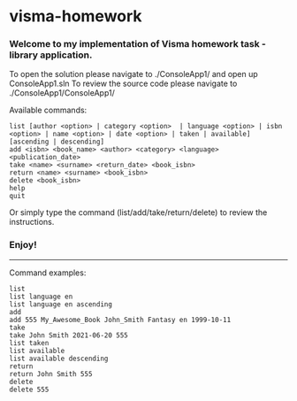 # visma-homework
### Welcome to my implementation of Visma homework task - library application.
To open the solution please navigate to ./ConsoleApp1/ and open up ConsoleApp1.sln
To review the source code please navigate to ./ConsoleApp1/ConsoleApp1/

Available commands:
```
list [author <option> | category <option>  | language <option> | isbn <option> | name <option> | date <option> | taken | available] [ascending | descending]
add <isbn> <book_name> <author> <category> <language> <publication_date> 
take <name> <surname> <return_date> <book_isbn>
return <name> <surname> <book_isbn>
delete <book_isbn>
help
quit
```
Or simply type the command (list/add/take/return/delete) to review the instructions.
### Enjoy!
----------------------------
Command examples:
```
list
list language en
list language en ascending
add
add 555 My_Awesome_Book John_Smith Fantasy en 1999-10-11
take
take John Smith 2021-06-20 555
list taken
list available
list available descending
return
return John Smith 555
delete
delete 555
```